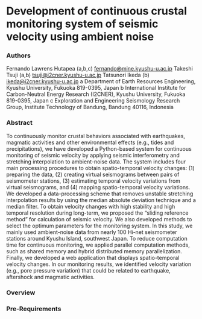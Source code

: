 # Development of continuous crustal monitoring system of seismic velocity using ambient noise

### Authors
Fernando Lawrens Hutapea (a,b,c) 
fernando@mine.kyushu-u.ac.jp
Takeshi Tsuji (a,b) 
tsuji@i2cner.kyushu-u.ac.jp
Tatsunori Ikeda (b) 
ikeda@i2cner.kyushu-u.ac.jp
a Department of Earth Resources Engineering, Kyushu University, Fukuoka 819-0395, Japan
b International Institute for Carbon-Neutral Energy Research (I2CNER), Kyushu University, Fukuoka 819-0395, Japan
c Exploration and Engineering Seismology Research Group, Institute Technology of Bandung, Bandung 40116, Indonesia



### Abstract 
To continuously monitor crustal behaviors associated with earthquakes, magmatic activities and other environmental effects (e.g., tides and precipitations), we have developed a Python-based system for continuous monitoring of seismic velocity by applying seismic interferometry and stretching interpolation to ambient-noise data. The system includes four main processing procedures to obtain spatio-temporal velocity changes: (1) preparing the data, (2) creating virtual seismograms between pairs of seismometer stations, (3) estimating temporal velocity variations from virtual seismograms, and (4) mapping spatio-temporal velocity variations. We developed a data-processing scheme that removes unstable stretching interpolation results by using the median absolute deviation technique and a median filter. To obtain velocity changes with high stability and high temporal resolution during long-term, we proposed the “sliding reference method” for calculation of seismic velocity. We also developed methods to select the optimum parameters for the monitoring system.  In this study, we mainly used ambient-noise data from nearly 100 Hi-net seismometer stations around Kyushu Island, southwest Japan. To reduce computation time for continuous monitoring, we applied parallel computation methods, such as shared memory and hybrid distributed memory parallelization. Finally, we developed a web application that displays spatio-temporal velocity changes. In our monitoring results, we identified velocity variation (e.g., pore pressure variation) that could be related to earthquake, aftershock and magmatic activities. 


### Overview


### Pre-Requirements
